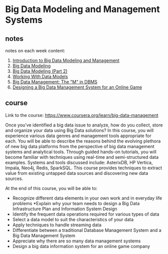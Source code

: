 # Big Data Modeling and Management Systems

## notes

notes on each week content:

1. [Introduction to Big Data Modeling and Management](week1/README.md)
2. [Big Data Modeling](week2/README.md)
3. [Big Data Modeling (Part 2)](week3/README.md)
4. [Working With Data Models](week4/README.md)
5. [Big Data Management: The "M" in DBMS](week5/README.md)
6. [Designing a Big Data Management System for an Online Game](week6/README.md)

## course

Link to the course: https://www.coursera.org/learn/big-data-management

Once you’ve identified a big data issue to analyze, how do you collect, store and organize your data using Big Data solutions?  In this course, you will experience various data genres and management tools appropriate for each.  You will be able to describe the reasons behind the evolving plethora of new big data platforms from the perspective of big data management systems and analytical tools.  Through guided hands-on tutorials, you will become familiar with techniques using real-time and semi-structured data examples.  Systems and tools discussed include: AsterixDB, HP Vertica, Impala, Neo4j, Redis, SparkSQL. This course provides techniques to extract value from existing untapped data sources and discovering new data sources.

At the end of this course, you will be able to:
* Recognize different data elements in your own work and in everyday life problems
*Explain why your team needs to design a Big Data Infrastructure Plan and Information System Design
* Identify the frequent data operations required for various types of data
* Select a data model to suit the characteristics of your data
* Apply techniques to handle streaming data
* Differentiate between a traditional Database Management System and a Big Data Management System
* Appreciate why there are so many data management systems
* Design a big data information system for an online game company